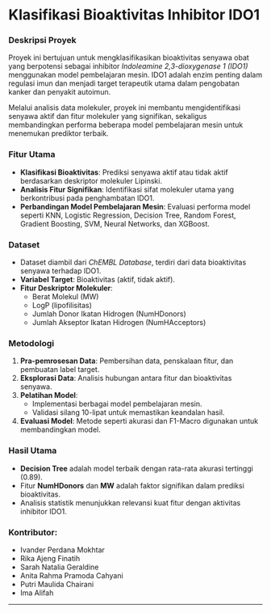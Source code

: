 
# Klasifikasi Bioaktivitas Inhibitor IDO1

### Deskripsi Proyek
Proyek ini bertujuan untuk mengklasifikasikan bioaktivitas senyawa obat yang berpotensi sebagai inhibitor *Indoleamine 2,3-dioxygenase 1 (IDO1)* menggunakan model pembelajaran mesin. IDO1 adalah enzim penting dalam regulasi imun dan menjadi target terapeutik utama dalam pengobatan kanker dan penyakit autoimun. 

Melalui analisis data molekuler, proyek ini membantu mengidentifikasi senyawa aktif dan fitur molekuler yang signifikan, sekaligus membandingkan performa beberapa model pembelajaran mesin untuk menemukan prediktor terbaik.

### Fitur Utama
- **Klasifikasi Bioaktivitas**: Prediksi senyawa aktif atau tidak aktif berdasarkan deskriptor molekuler Lipinski.
- **Analisis Fitur Signifikan**: Identifikasi sifat molekuler utama yang berkontribusi pada penghambatan IDO1.
- **Perbandingan Model Pembelajaran Mesin**: Evaluasi performa model seperti KNN, Logistic Regression, Decision Tree, Random Forest, Gradient Boosting, SVM, Neural Networks, dan XGBoost.

### Dataset
- Dataset diambil dari *ChEMBL Database*, terdiri dari data bioaktivitas senyawa terhadap IDO1.
- **Variabel Target**: Bioaktivitas (aktif, tidak aktif).
- **Fitur Deskriptor Molekuler**:
  - Berat Molekul (MW)
  - LogP (lipofilisitas)
  - Jumlah Donor Ikatan Hidrogen (NumHDonors)
  - Jumlah Akseptor Ikatan Hidrogen (NumHAcceptors)

### Metodologi
1. **Pra-pemrosesan Data**: Pembersihan data, penskalaan fitur, dan pembuatan label target.
2. **Eksplorasi Data**: Analisis hubungan antara fitur dan bioaktivitas senyawa.
3. **Pelatihan Model**: 
   - Implementasi berbagai model pembelajaran mesin.
   - Validasi silang 10-lipat untuk memastikan keandalan hasil.
4. **Evaluasi Model**: Metode seperti akurasi dan F1-Macro digunakan untuk membandingkan model.

### Hasil Utama
- **Decision Tree** adalah model terbaik dengan rata-rata akurasi tertinggi (0.89).
- Fitur **NumHDonors** dan **MW** adalah faktor signifikan dalam prediksi bioaktivitas.
- Analisis statistik menunjukkan relevansi kuat fitur dengan aktivitas inhibitor IDO1.

### Kontributor:
- Ivander Perdana Mokhtar  
- Rika Ajeng Finatih  
- Sarah Natalia Geraldine  
- Anita Rahma Pramoda Cahyani  
- Putri Maulida Chairani  
- Ima Alifah  
---

